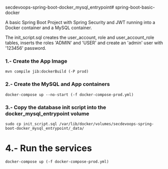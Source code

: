 secdevoops-spring-boot-docker_mysql_entrypoint# spring-boot-basic-docker


A basic Spring Boot Project with Spring Security and JWT running into a Docker container and a MySQL container.

The init_script.sql creates the user_account, role and user_account_role tables, inserts the roles 'ADMIN' and 'USER' and create an 'admin' user with '123456' password.


### 1.- Create the App Image


```
mvn compile jib:dockerBuild (-P prod)
```

### 2.- Create the MySQL and App containers


```
docker-compose up --no-start (-f docker-compose-prod.yml)
```

### 3.- Copy the database init script into the docker_mysql_entrypoint volume


```
sudo cp init_script.sql /var/lib/docker/volumes/secdevoops-spring-boot-docker_mysql_entrypoint/_data/
```

# 4.- Run the services


```
docker-compose up (-f docker-compose-prod.yml)
```






